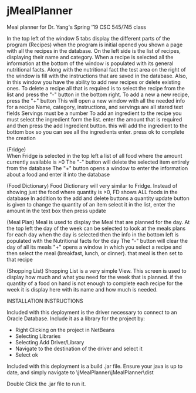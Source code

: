 # jMealPlanner
Meal planner for Dr. Yang's Spring '19 CSC 545/745 class

In the top left of the window 5 tabs display the different parts of the program
(Recipes)
when the program is initial opened you shown a page with all the recipes in the database. 
	On the left side is the list of recipes, displaying their name and category.
	When a recipe is selected all the information at the bottom of the window is populated with its general nutritional facts.
	Along with the nutritional fact the test area on the right of the window is fill with the instructions that are saved in the database.
	Also, in this window you have the ability to add new recipes or delete existing ones.
		To delete a recipe all that is required is to select the recipe from the list and press the "-" button in the bottom right.
		To add a new a new recipe, press the "+" button
			This will open a new window with all the needed info for a recipe
				Name, category, instructions, and servings are all stared text fields
					Servings must be a number
				To add an ingredient to the recipe you must select the ingredient form the list. enter the amount that is required and then press the add Ingredient button.
				this will add the ingredient to the bottom box so you can see all the ingredients enter. 
			press ok to complete the creation

(Fridge)			
When Fridge is selected in the top left a list of all food where the amount currently available is >0
	The "-" button will delete the selected item entirely from the database
	The "+" button opens a window to enter the information about a food and enter it into the database
	
(Food Dictionary)
Food Dictionary will very similar to Fridge.
	Instead of showing just the food where quantity is >0, FD shows ALL foods in the database
	In addition to the add and delete buttons a quantity update button is given
		to change the quantity of an item select it in the list, enter the amount in the text box then press update
		
(Meal Plan)
Meal is used to display the Meal that are planned for the day. 
	At the top left the day of the week can be selected to look at the meals plans for each day
	when the day is selected then the info in the bottom left is populated with the Nutritional facts for the day
	The "-" button will clear the day of all its meals
	"+" opens a window in which you select a recipe and then select the meal (breakfast, lunch, or dinner). that meal is then set to that recipe
	
(Shopping List)
Shopping List is a very simple View. 
	This screen is used to display how much and what you need for the week that is planned.
	if the quantity of a food on hand is not enough to complete each recipe for the week it is display here with its name and how much is needed.
	
INSTALLATION INSTRUCTIONS

Included with this deployment is the driver necessary to connect to an Oracle Database. Include it as a library for the project by:
- Right Clicking on the project in NetBeans
- Selecting Libraries
- Selecting Add Driver/Library
- Navigate to the destination of the driver and select it
- Select ok

Included with this deployment is a build .jar file. Ensure your java is up to date, and simply navigate to \jMealPlanner\jMealPlanner\dist

Double Click the .jar file to run it.

